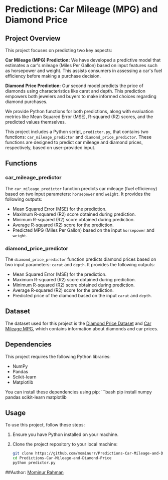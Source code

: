# Predictions: Car Mileage (MPG) and Diamond Price

## Project Overview

This project focuses on predicting two key aspects:

**Car Mileage (MPG) Prediction:** We have developed a predictive model that estimates a car's mileage (Miles Per Gallon) based on input features such as horsepower and weight. This assists consumers in assessing a car's fuel efficiency before making a purchase decision.

**Diamond Price Prediction:** Our second model predicts the price of diamonds using characteristics like carat and depth. This prediction empowers both jewelers and buyers to make informed choices regarding diamond purchases.

We provide Python functions for both predictions, along with evaluation metrics like Mean Squared Error (MSE), R-squared (R2) scores, and the predicted values themselves.



This project includes a Python script, `predictor.py`, that contains two functions: `car_mileage_predictor` and `diamond_price_predictor`. These functions are designed to predict car mileage and diamond prices, respectively, based on user-provided input.

## Functions

### car_mileage_predictor

The `car_mileage_predictor` function predicts car mileage (fuel efficiency) based on two input parameters: `horsepower` and `weight`. It provides the following outputs:

- Mean Squared Error (MSE) for the prediction.
- Maximum R-squared (R2) score obtained during prediction.
- Minimum R-squared (R2) score obtained during prediction.
- Average R-squared (R2) score for the prediction.
- Predicted MPG (Miles Per Gallon) based on the input `horsepower` and `weight`.

### diamond_price_predictor

The `diamond_price_predictor` function predicts diamond prices based on two input parameters: `carat` and `depth`. It provides the following outputs:

- Mean Squared Error (MSE) for the prediction.
- Maximum R-squared (R2) score obtained during prediction.
- Minimum R-squared (R2) score obtained during prediction.
- Average R-squared (R2) score for the prediction.
- Predicted price of the diamond based on the input `carat` and `depth`.

## Dataset

The dataset used for this project is the [Diamond Price Dataset](https://cf-courses-data.s3.us.cloud-object-storage.appdomain.cloud/IBM-BD0231EN-SkillsNetwork/datasets/diamonds.csv) and [Car Mileage MPG](https://cf-courses-data.s3.us.cloud-object-storage.appdomain.cloud/IBM-BD0231EN-SkillsNetwork/datasets/mpg.csv), which contains information about diamonds and car prices.

## Dependencies

This project requires the following Python libraries:

- NumPy
- Pandas
- Scikit-learn
- Matplotlib

You can install these dependencies using pip:
      ```bash
   pip install numpy pandas scikit-learn matplotlib



## Usage

To use this project, follow these steps:

1. Ensure you have Python installed on your machine.
2. Clone the project repository to your local machine:

   ```bash
   git clone https://github.com/mominurr/Predictions-Car-Mileage-and-Diamond-Price.git
   cd Predictions-Car-Mileage-and-Diamond-Price
   python predictor.py

##Author:
[Mominur Rahman](https://github.com/mominurr)
